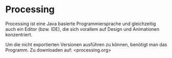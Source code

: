 # Processing

Processing ist eine Java basierte Programmiersprache und gleichzeitig auch ein Editor (bzw. IDE),
die sich vorallem auf Design und Animationen konzentriert.

Um die nicht exportierten Versionen ausführen zu können, benötigt man das Programm.
Zu downloaden auf:
<processing.org>
